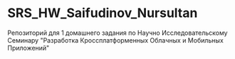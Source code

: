 # SRS_HW_Saifudinov_Nursultan
Репозиторий для 1 домашнего задания по Научно Исследовательскому Семинару "Разработка Кроссплатформенных Облачных и Мобильных Приложений"
